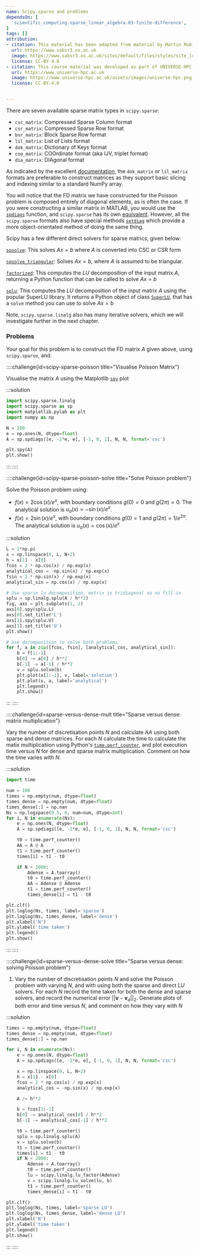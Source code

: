 ```yaml
---
name: Scipy.sparse and problems
dependsOn: [
  'scientific_computing.sparse_linear_algebra.03-finite-difference',
]
tags: []
attribution: 
- citation: This material has been adapted from material by Martin Robinson from the "Scientific Computing" module of the SABS R³ Center for Doctoral Training.
  url: https://www.sabsr3.ox.ac.uk
  image: https://www.sabsr3.ox.ac.uk/sites/default/files/styles/site_logo/public/styles/site_logo/public/sabsr3/site-logo/sabs_r3_cdt_logo_v3_111x109.png
  license: CC-BY-4.0
- citation: This course material was developed as part of UNIVERSE-HPC, which is funded through the SPF ExCALIBUR programme under grant number EP/W035731/1 
  url: https://www.universe-hpc.ac.uk
  image: https://www.universe-hpc.ac.uk/assets/images/universe-hpc.png
  license: CC-BY-4.0


---
```


There are seven available sparse matrix types in `scipy.sparse`:

- `csc_matrix`: Compressed Sparse Column format
- `csr_matrix`: Compressed Sparse Row format
- `bsr_matrix`: Block Sparse Row format
- `lil_matrix`: List of Lists format
- `dok_matrix`: Dictionary of Keys format
- `coo_matrix`: COOrdinate format (aka IJV, triplet format)
- `dia_matrix`: DIAgonal format

As indicated by the excellent
[documentation](https://docs.scipy.org/doc/scipy/reference/sparse.html), the
`dok_matrix` or `lil_matrix` formats are preferable to construct matrices as they
support basic slicing and indexing similar to a standard NumPy array.

You will notice that the FD matrix we have constructed for the Poisson problem is
composed entirely of diagonal elements, as is often the case. If you were constructing a
similar matrix in MATLAB, you would use the
[`spdiags`](https://uk.mathworks.com/help/matlab/ref/spdiags.html) function, and
`scipy.sparse` has its own
[equivalent](https://docs.scipy.org/doc/scipy/reference/generated/scipy.sparse.spdiags.html).
However, all the `scipy.sparse` formats also have special methods
[`setdiag`](https://docs.scipy.org/doc/scipy/reference/generated/scipy.sparse.lil_matrix.setdiag.html)
which provide a more object-orientated method of doing the same thing.

Scipy has a few different direct solvers for sparse matrics, given below:

[`spsolve`](https://docs.scipy.org/doc/scipy/reference/generated/scipy.sparse.linalg.spsolve.html#scipy.sparse.linalg.spsolve):
This solves $Ax=b$ where $A$ is converted into CSC or CSR form

[`spsolve_triangular`](https://docs.scipy.org/doc/scipy/reference/generated/scipy.sparse.linalg.spsolve_triangular.html#scipy.sparse.linalg.spsolve_triangular):
Solves $Ax=b$, where $A$ is assumed to be triangular.

[`factorized`](https://docs.scipy.org/doc/scipy/reference/generated/scipy.sparse.linalg.factorized.html#scipy.sparse.linalg.factorized):
This computes the $LU$ decomposition of the input matrix $A$, returning a Python
function that can be called to solve $Ax = b$

[`splu`](https://docs.scipy.org/doc/scipy/reference/generated/scipy.sparse.linalg.splu.html#scipy.sparse.linalg.splu):
This computes the $LU$ decomposition of the input matrix $A$ using the popular SuperLU
library. It returns a Python object of class
[`SuperLU`](https://docs.scipy.org/doc/scipy/reference/generated/scipy.sparse.linalg.SuperLU.html#scipy.sparse.linalg.SuperLU),
that has a `solve` method you can use to solve $Ax = b$

Note, `scipy.sparse.linalg` also has many iterative solvers, which we will investigate
further in the next chapter.

### Problems

Your goal for this problem is to construct the FD matrix $A$ given above, using
`scipy.sparse`, and:

::::challenge{id=scipy-sparse-poisson title="Visualise Poisson Matrix"}

Visualise the matrix $A$ using the Matplotlib [`spy`](https://matplotlib.org/3.1.1/api/_as_gen/matplotlib.pyplot.spy.html) plot

:::solution

```python
import scipy.sparse.linalg
import scipy.sparse as sp
import matplotlib.pylab as plt
import numpy as np

N = 100
e = np.ones(N, dtype=float)
A = sp.spdiags([e, -2*e, e], [-1, 0, 1], N, N, format='csc')

plt.spy(A)
plt.show()
```

:::
::::

::::challenge{id=scipy-sparse-poisson-solve title="Solve Poisson problem"}

Solve the Poisson problem using:

- $f(x) = 2 \cos(x) / e^x$, with boundary conditions $g(0) = 0$ and $g(2 \pi)=0$. The
    analytical solution is  $u_{a}(x) = -\sin(x) / e^x$.
- $f(x) = 2 \sin(x) / e^x$, with boundary conditions $g(0) = 1$ and $g(2 \pi)=1 / e^{2
    \pi}$. The analytical solution is  $u_{a}(x) = \cos(x) / e^x$

:::solution

```python
L = 2*np.pi
x = np.linspace(0, L, N+2)
h = x[1] - x[0]
fcos = 2 * np.cos(x) / np.exp(x)
analytical_cos = -np.sin(x) / np.exp(x)
fsin = 2 * np.sin(x) / np.exp(x)
analytical_sin = np.cos(x) / np.exp(x)

# Use sparse lu decomposition, matrix is tridiagonal so no fill-in
splu = sp.linalg.splu(A / h**2)
fig, axs = plt.subplots(1, 2)
axs[0].spy(splu.L)
axs[0].set_title('L')
axs[1].spy(splu.U)
axs[1].set_title('U')
plt.show()

# Use decomposition to solve both problems
for f, a in zip([fcos, fsin], [analytical_cos, analytical_sin]):
    b = f[1:-1]
    b[0] -= a[0] / h**2
    b[-1] -= a[-1] / h**2
    v = splu.solve(b)
    plt.plot(x[1:-1], v, label='solution')
    plt.plot(x, a, label='analytical')
    plt.legend()
    plt.show()
```

:::
::::

::::challenge{id=sparse-versus-dense-mult title="Sparse versus dense: matrix multiplication"}

Vary the number of discretisation points $N$ and calculate $AA$ using both sparse and
dense matrices. For each $N$ calculate the time to calculate the matix
multiplicatiion using Python's
[`time.perf_counter`](https://docs.python.org/3/library/time.html#time.perf_counter),
and plot execution time versus $N$ for dense and sparse matrix multiplication.
Comment on how the time varies with $N$.

:::solution

```python
import time

num = 100
times = np.empty(num, dtype=float)
times_dense = np.empty(num, dtype=float)
times_dense[:] = np.nan
Ns = np.logspace(0.5, 6, num=num, dtype=int)
for i, N in enumerate(Ns):
    e = np.ones(N, dtype=float)
    A = sp.spdiags([e, -2*e, e], [-1, 0, 1], N, N, format='csc')

    t0 = time.perf_counter()
    AA = A @ A
    t1 = time.perf_counter()
    times[i] = t1 - t0

    if N < 2000:
        Adense = A.toarray()
        t0 = time.perf_counter()
        AA = Adense @ Adense
        t1 = time.perf_counter()
        times_dense[i] = t1 - t0

plt.clf()
plt.loglog(Ns, times, label='sparse')
plt.loglog(Ns, times_dense, label='dense')
plt.xlabel('N')
plt.ylabel('time taken')
plt.legend()
plt.show()
```

:::
::::

::::challenge{id=sparse-versus-dense-solve title="Sparse versus dense: solving Poisson problem"}

1. Vary the number of discretisation points $N$ and solve the Poisson problem with
   varying $N$, and with using both the sparse and direct $LU$ solvers. For each $N$
   record the time taken for both the dense and sparse solvers, and record the numerical
   error $||\mathbf{v} - \mathbf{v}_a||_2$. Generate plots of both error and time versus
   $N$, and comment on how they vary with $N$

:::solution

```python
times = np.empty(num, dtype=float)
times_dense = np.empty(num, dtype=float)
times_dense[:] = np.nan

for i, N in enumerate(Ns):
    e = np.ones(N, dtype=float)
    A = sp.spdiags([e, -2*e, e], [-1, 0, 1], N, N, format='csc')

    x = np.linspace(0, L, N+2)
    h = x[1] - x[0]
    fcos = 2 * np.cos(x) / np.exp(x)
    analytical_cos = -np.sin(x) / np.exp(x)

    A /= h**2

    b = fcos[1:-1]
    b[0] -= analytical_cos[0] / h**2
    b[-1] -= analytical_cos[-1] / h**2

    t0 = time.perf_counter()
    splu = sp.linalg.splu(A)
    v = splu.solve(b)
    t1 = time.perf_counter()
    times[i] = t1 - t0
    if N < 2000:
        Adense = A.toarray()
        t0 = time.perf_counter()
        lu = scipy.linalg.lu_factor(Adense)
        v = scipy.linalg.lu_solve(lu, b)
        t1 = time.perf_counter()
        times_dense[i] = t1 - t0

plt.clf()
plt.loglog(Ns, times, label='sparse LU')
plt.loglog(Ns, times_dense, label='dense LU')
plt.xlabel('N')
plt.ylabel('time taken')
plt.legend()
plt.show()
```

:::
::::
